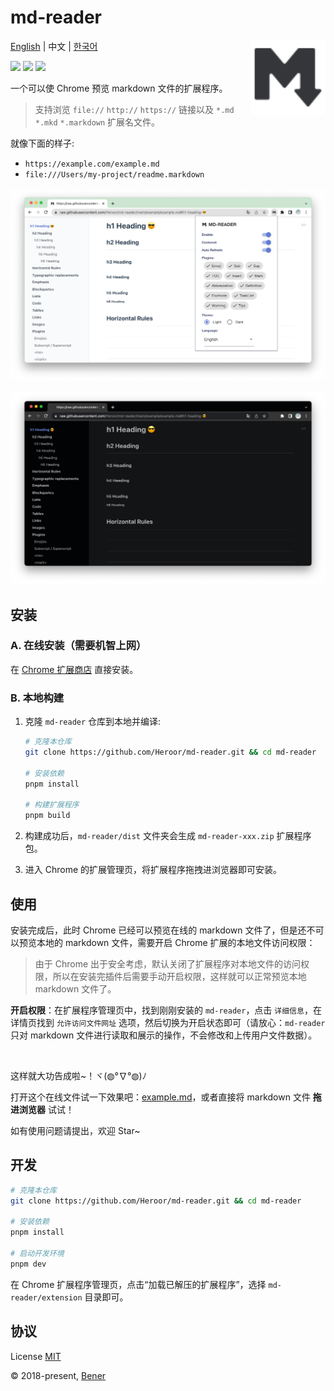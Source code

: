 # md-reader

<img src="./src/images/logo.svg" align="right" width="120">

[English](./README.md) | 中文 | [한국어](./README-ko.md)

[![](https://badgen.net/chrome-web-store/v/medapdbncneneejhbgcjceippjlfkmkg?icon=chrome&color=607cd2)](https://chrome.google.com/webstore/detail/md-reader/medapdbncneneejhbgcjceippjlfkmkg) [![](https://badgen.net/chrome-web-store/stars/medapdbncneneejhbgcjceippjlfkmkg?icon=chrome&color=607cd2)](https://chrome.google.com/webstore/detail/md-reader/medapdbncneneejhbgcjceippjlfkmkg) [![](https://badgen.net/chrome-web-store/users/medapdbncneneejhbgcjceippjlfkmkg?icon=chrome&color=607cd2)](https://chrome.google.com/webstore/detail/md-reader/medapdbncneneejhbgcjceippjlfkmkg)

一个可以使 Chrome 预览 markdown 文件的扩展程序。

> 支持浏览 `file://` `http://` `https://` 链接以及 `*.md` `*.mkd` `*.markdown` 扩展名文件。

就像下面的样子:

- `https://example.com/example.md`
- `file:///Users/my-project/readme.markdown`

![banner1](./example/example-1.png)

![banner2](./example/example-2.png)

## 安装

### A. 在线安装（需要机智上网）

在 [Chrome 扩展商店](https://chrome.google.com/webstore/detail/md-reader/medapdbncneneejhbgcjceippjlfkmkg) 直接安装。

### B. 本地构建

1. 克隆 `md-reader` 仓库到本地并编译:

    ```bash
    # 克隆本仓库
    git clone https://github.com/Heroor/md-reader.git && cd md-reader

    # 安装依赖
    pnpm install

    # 构建扩展程序
    pnpm build
    ```

2. 构建成功后，`md-reader/dist` 文件夹会生成 `md-reader-xxx.zip` 扩展程序包。

3. 进入 Chrome 的扩展管理页，将扩展程序拖拽进浏览器即可安装。

## 使用

安装完成后，此时 Chrome 已经可以预览在线的 markdown 文件了，但是还不可以预览本地的 markdown 文件，需要开启 Chrome 扩展的本地文件访问权限：

> 由于 Chrome 出于安全考虑，默认关闭了扩展程序对本地文件的访问权限，所以在安装完插件后需要手动开启权限，这样就可以正常预览本地 markdown 文件了。

**开启权限**：在扩展程序管理页中，找到刚刚安装的 `md-reader`，点击 `详细信息`，在详情页找到 `允许访问文件网址` 选项，然后切换为开启状态即可（请放心：`md-reader` 只对 markdown 文件进行读取和展示的操作，不会修改和上传用户文件数据）。

<br/>

这样就大功告成啦~！ヾ(◍°∇°◍)ﾉ

打开这个在线文件试一下效果吧：[example.md](https://raw.githubusercontent.com/Heroor/md-reader/main/example/example.md)，或者直接将 markdown 文件 **拖进浏览器** 试试！

如有使用问题请提出，欢迎 Star~

## 开发

```bash
# 克隆本仓库
git clone https://github.com/Heroor/md-reader.git && cd md-reader

# 安装依赖
pnpm install

# 启动开发环境
pnpm dev
```

在 Chrome 扩展程序管理页，点击“加载已解压的扩展程序”，选择 `md-reader/extension` 目录即可。

## 协议

License [MIT](https://github.com/Heroor/md-reader/blob/master/LICENSE)

© 2018-present, [Bener](https://github.com/Heroor)
